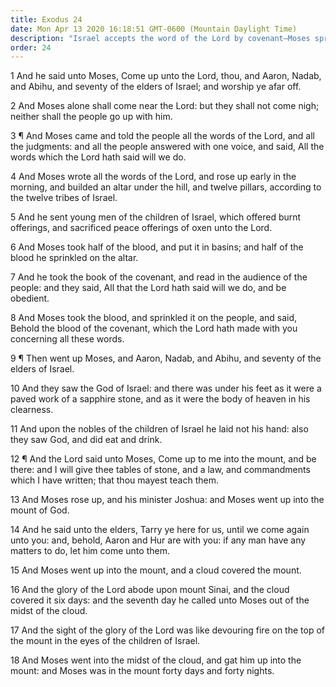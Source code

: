 ```yaml
---
title: Exodus 24
date: Mon Apr 13 2020 16:18:51 GMT-0600 (Mountain Daylight Time)
description: "Israel accepts the word of the Lord by covenant—Moses sprinkles the blood of the covenant—He, Aaron, Nadab, Abihu, and seventy of the elders of Israel see God—The Lord calls Moses on to the mount to receive the tables of stone and commandments."
order: 24
---
```


1 And he said unto Moses, Come up unto the Lord, thou, and Aaron, Nadab, and Abihu, and seventy of the elders of Israel; and worship ye afar off.

2 And Moses alone shall come near the Lord: but they shall not come nigh; neither shall the people go up with him.

3 ¶ And Moses came and told the people all the words of the Lord, and all the judgments: and all the people answered with one voice, and said, All the words which the Lord hath said will we do.

4 And Moses wrote all the words of the Lord, and rose up early in the morning, and builded an altar under the hill, and twelve pillars, according to the twelve tribes of Israel.

5 And he sent young men of the children of Israel, which offered burnt offerings, and sacrificed peace offerings of oxen unto the Lord.

6 And Moses took half of the blood, and put it in basins; and half of the blood he sprinkled on the altar.

7 And he took the book of the covenant, and read in the audience of the people: and they said, All that the Lord hath said will we do, and be obedient.

8 And Moses took the blood, and sprinkled it on the people, and said, Behold the blood of the covenant, which the Lord hath made with you concerning all these words.

9 ¶ Then went up Moses, and Aaron, Nadab, and Abihu, and seventy of the elders of Israel.

10 And they saw the God of Israel: and there was under his feet as it were a paved work of a sapphire stone, and as it were the body of heaven in his clearness.

11 And upon the nobles of the children of Israel he laid not his hand: also they saw God, and did eat and drink.

12 ¶ And the Lord said unto Moses, Come up to me into the mount, and be there: and I will give thee tables of stone, and a law, and commandments which I have written; that thou mayest teach them.

13 And Moses rose up, and his minister Joshua: and Moses went up into the mount of God.

14 And he said unto the elders, Tarry ye here for us, until we come again unto you: and, behold, Aaron and Hur are with you: if any man have any matters to do, let him come unto them.

15 And Moses went up into the mount, and a cloud covered the mount.

16 And the glory of the Lord abode upon mount Sinai, and the cloud covered it six days: and the seventh day he called unto Moses out of the midst of the cloud.

17 And the sight of the glory of the Lord was like devouring fire on the top of the mount in the eyes of the children of Israel.

18 And Moses went into the midst of the cloud, and gat him up into the mount: and Moses was in the mount forty days and forty nights.
